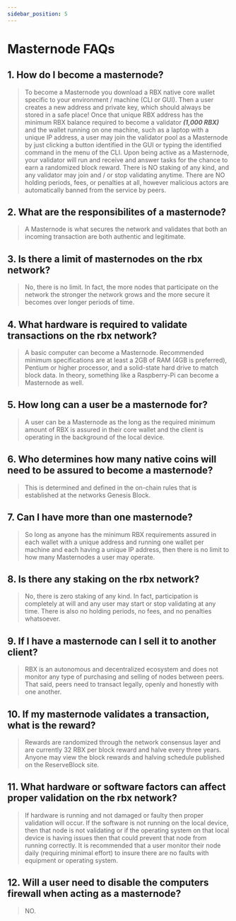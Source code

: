 ```yaml
---
sidebar_position: 5
---
```


# Masternode FAQs

## 1. How do I become a masternode?

> To become a Masternode you download a RBX native core wallet specific to your environment / machine (CLI or GUI). Then a user creates a new address and private key, which should always be stored in a safe place! Once that unique RBX address has the minimum RBX balance required to become a validator **_(1,000 RBX)_** and the wallet running on one machine, such as a laptop with a unique IP address, a user may join the validator pool as a Masternode by just clicking a button identified in the GUI or typing the identified command in the menu of the CLI. Upon being active as a Masternode, your validator will run and receive and answer tasks for the chance to earn a randomized block reward. There is NO staking of any kind, and any validator may join and / or stop validating anytime. There are NO holding periods, fees, or penalties at all, however malicious actors are automatically banned from the service by peers.

## 2. What are the responsibilites of a masternode?

> A Masternode is what secures the network and validates that both an incoming transaction are both authentic and legitimate.

## 3. Is there a limit of masternodes on the rbx network?

> No, there is no limit. In fact, the more nodes that participate on the network the stronger the network grows and the more secure it becomes over longer periods of time.

## 4. What hardware is required to validate transactions on the rbx network?

> A basic computer can become a Masternode. Recommended minimum specifications are at least a 2GB of RAM (4GB is preferred), Pentium or higher processor, and a solid-state hard drive to match block data. In theory, something like a Raspberry-Pi can become a Masternode as well.

## 5. How long can a user be a masternode for?

> A user can be a Masternode as the long as the required minimum amount of RBX is assured in their core wallet and the client is operating in the background of the local device.

## 6. Who determines how many native coins will need to be assured to become a masternode?

> This is determined and defined in the on-chain rules that is established at the networks Genesis Block.

## 7. Can I have more than one masternode?

> So long as anyone has the minimum RBX requirements assured in each wallet with a unique address and running one wallet per machine and each having a unique IP address, then there is no limit to how many Masternodes a user may operate.

## 8. Is there any staking on the rbx network?

> No, there is zero staking of any kind. In fact, participation is completely at will and any user may start or stop validating at any time. There is also no holding periods, no fees, and no penalties whatsoever.

## 9. If I have a masternode can I sell it to another client?

> RBX is an autonomous and decentralized ecosystem and does not monitor any type of purchasing and selling of nodes between peers. That said, peers need to transact legally, openly and honestly with one another.

## 10. If my masternode validates a transaction, what is the reward?

> Rewards are randomized through the network consensus layer and are currently 32 RBX per block reward and halve every three years. Anyone may view the block rewards and halving schedule published on the ReserveBlock site.

## 11. What hardware or software factors can affect proper validation on the rbx network?

> If hardware is running and not damaged or faulty then proper validation will occur. If the software is not running on the local device, then that node is not validating or if the operating system on that local device is having issues then that could prevent that node from running correctly. It is recommended that a user monitor their node daily (requiring minimal effort) to insure there are no faults with equipment or operating system.

## 12. Will a user need to disable the computers firewall when acting as a masternode?

> NO.
